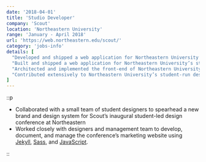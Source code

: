 ```yaml
---
date: '2018-04-01'
title: 'Studio Developer'
company: 'Scout'
location: 'Northeastern University'
range: 'January - April 2018'
url: 'https://web.northeastern.edu/scout/'
category: 'jobs-info'
details: [
  "Developed and shipped a web application for Northeastern University’s student-run design studio, Scout, using React.js",
  "Built and shipped a web application for Northeastern University’s student-run design studio, Scout, using React.js",
  "Architected and implemented the front-end of Northeastern University’s student-run design studio, Scout, using React.js",
  "Contributed extensively to Northeastern University’s student-run design studio, Scout, using React.js"
]
---
```


::p
  - Collaborated with a small team of student designers
    to spearhead a new brand and design system for
    Scout’s inaugural student-led design conference at Northeastern
  - Worked closely with designers and management team
    to develop, document, and manage the conference’s marketing website
    using [Jekyll](), [Sass](), and [JavaScript]().

::
